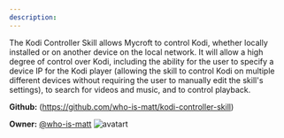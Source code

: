 ```yaml
---
description: 
---
```

The Kodi Controller Skill allows Mycroft to control Kodi, whether locally installed
or on another device on the local network.  It will allow a high degree of control
over Kodi, including the ability for the user to specify a device IP for the Kodi
player (allowing the skill to control Kodi on multiple different devices without
requiring the user to manually edit the skill's settings), to search for videos and
music, and to control playback.

**Github:** (https://github.com/who-is-matt/kodi-controller-skill)

**Owner:** [@who-is-matt](https://github.com/who-is-matt) ![avatart](https://avatars2.githubusercontent.com/u/4270243?v=4)

